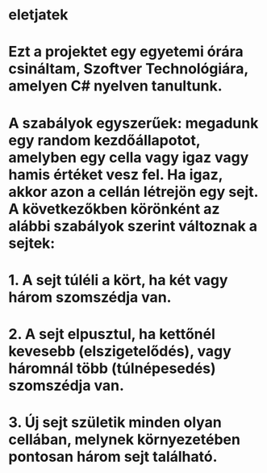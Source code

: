 # eletjatek
# Ezt a projektet egy egyetemi órára csináltam, Szoftver Technológiára, amelyen C# nyelven tanultunk.
# A szabályok egyszerűek: megadunk egy random kezdőállapotot, amelyben egy cella vagy igaz vagy hamis értéket vesz fel. Ha igaz, akkor azon a cellán létrejön egy sejt. A következőkben körönként az alábbi szabályok szerint változnak a sejtek:
# 1. A sejt túléli a kört, ha két vagy három szomszédja van.
# 2. A sejt elpusztul, ha kettőnél kevesebb (elszigetelődés), vagy háromnál több (túlnépesedés) szomszédja van.
# 3. Új sejt születik minden olyan cellában, melynek környezetében pontosan három sejt található.

